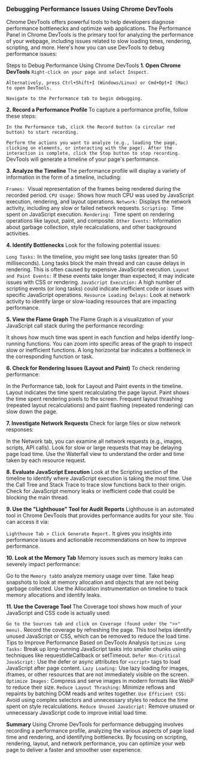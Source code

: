 ### **Debugging Performance Issues Using Chrome DevTools**
Chrome DevTools offers powerful tools to help developers diagnose performance bottlenecks and optimize web applications. The Performance Panel in Chrome DevTools is the primary tool for analyzing the performance of your webpage, including issues related to slow loading times, rendering, scripting, and more. Here's how you can use DevTools to debug performance issues:

Steps to Debug Performance Using Chrome DevTools
**1. Open Chrome DevTools**
`Right-click on your page and select Inspect.`

`Alternatively, press Ctrl+Shift+I (Windows/Linux) or Cmd+Opt+I (Mac) to open DevTools.`

`Navigate to the Performance tab to begin debugging.`

**2. Record a Performance Profile**
To capture a performance profile, follow these steps:

`In the Performance tab, click the Record button (a circular red button) to start recording.`

`Perform the actions you want to analyze (e.g., loading the page, clicking on elements, or interacting with the page).
After the interaction is complete, click the Stop button to stop recording.`
DevTools will generate a timeline of your page's performance.

**3. Analyze the Timeline**
The performance profile will display a variety of information in the form of a timeline, including:

`Frames: `Visual representation of the frames being rendered during the recorded period.
`CPU Usage:` Shows how much CPU was used by JavaScript execution, rendering, and layout operations.
`Network:` Displays the network activity, including any slow or failed network requests.
`Scripting: `Time spent on JavaScript execution.
`Rendering: `Time spent on rendering operations like layout, paint, and composite.
`Other Events:` Information about garbage collection, style recalculations, and other background activities.

**4. Identify Bottlenecks**
Look for the following potential issues:

`Long Tasks:` In the timeline, you might see long tasks (greater than 50 milliseconds). Long tasks block the main thread and can cause delays in rendering. This is often caused by expensive JavaScript execution.
`Layout and Paint Events:` If these events take longer than expected, it may indicate issues with CSS or rendering.
`JavaScript Execution:` A high number of scripting events (or long tasks) could indicate inefficient code or issues with specific JavaScript operations.
`Resource Loading Delays:` Look at network activity to identify large or slow-loading resources that are impacting performance.

**5. View the Flame Graph**
The Flame Graph is a visualization of your JavaScript call stack during the performance recording:

It shows how much time was spent in each function and helps identify long-running functions.
You can zoom into specific areas of the graph to inspect slow or inefficient functions.
A long horizontal bar indicates a bottleneck in the corresponding function or task.

**6. Check for Rendering Issues (Layout and Paint)**
To check rendering performance:

In the Performance tab, look for Layout and Paint events in the timeline.
Layout indicates the time spent recalculating the page layout.
Paint shows the time spent rendering pixels to the screen.
Frequent layout thrashing (repeated layout recalculations) and paint flashing (repeated rendering) can slow down the page.

**7. Investigate Network Requests**
Check for large files or slow network responses:

In the Network tab, you can examine all network requests (e.g., images, scripts, API calls).
Look for slow or large requests that may be delaying page load time.
Use the Waterfall view to understand the order and time taken by each resource request.

**8. Evaluate JavaScript Execution**
Look at the Scripting section of the timeline to identify where JavaScript execution is taking the most time.
Use the Call Tree and Stack Trace to trace slow functions back to their origin.
Check for JavaScript memory leaks or inefficient code that could be blocking the main thread.

**9. Use the "Lighthouse" Tool for Audit Reports**
Lighthouse is an automated tool in Chrome DevTools that provides performance audits for your site. You can access it via:

`Lighthouse Tab > Click Generate Report.`
It gives you insights into performance issues and actionable recommendations on how to improve performance.

**10. Look at the Memory Tab**
Memory issues such as memory leaks can severely impact performance:

Go to the `Memory tab`to analyze memory usage over time.
Take heap snapshots to look at memory allocation and objects that are not being garbage collected.
Use the Allocation instrumentation on timeline to track memory allocations and identify leaks.

**11. Use the Coverage Tool**
The Coverage tool shows how much of your JavaScript and CSS code is actually used:

`Go to the Sources tab and click on Coverage (found under the ">>" menu).`
Record the coverage by refreshing the page.
This tool helps identify unused JavaScript or CSS, which can be removed to reduce the load time.
Tips to Improve Performance Based on DevTools Analysis
`Optimize Long Tasks:` Break up long-running JavaScript tasks into smaller chunks using techniques like requestIdleCallback or setTimeout.
`Defer Non-Critical JavaScript:` Use the defer or async attributes for `<script>` tags to load JavaScript after page content.
`Lazy Loading:` Use lazy loading for images, iframes, or other resources that are not immediately visible on the screen.
`Optimize Images:` Compress and serve images in modern formats like WebP to reduce their size.
`Reduce Layout Thrashing:` Minimize reflows and repaints by batching DOM reads and writes together.
`Use Efficient CSS:` Avoid using complex selectors and unnecessary styles to reduce the time spent on style recalculations.
`Reduce Unused JavaScript:` Remove unused or unnecessary JavaScript code to improve initial load time.

**Summary**
Using Chrome DevTools for performance debugging involves recording a performance profile, analyzing the various aspects of page load time and rendering, and identifying bottlenecks. By focusing on scripting, rendering, layout, and network performance, you can optimize your web page to deliver a faster and smoother user experience.